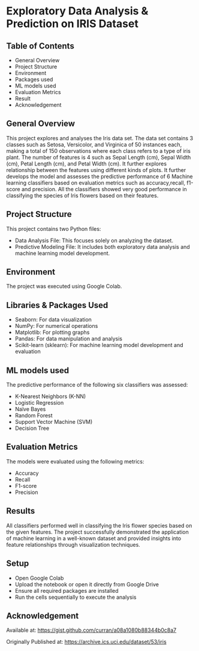 # Exploratory Data Analysis & Prediction on IRIS Dataset

## Table of Contents

* General Overview
* Project Structure
* Environment
* Packages used
* ML models used
* Evaluation Metrics
* Result
* Acknowledgement

## General Overview

This project explores and analyses the Iris data set. The data set contains 3 classes such as Setosa, Versicolor, and Virginica of 50 instances each, making a total of 150 observations where each class refers to a type of iris plant. The number of features is 4 such as Sepal Length (cm), Sepal Width (cm), Petal Length (cm), and Petal Width (cm). It further explores relationship between the features using different kinds of plots. It further develops the model and assesses the predictive performance of 6 Machine learning classifiers based on evaluation metrics such as accuracy,recall, f1-score and precision. All the classifiers showed very good performance in classifying the species of Iris flowers based on their features. 

## Project Structure
This project contains two Python files:
* Data Analysis File: This focuses solely on analyzing the dataset.
* Predictive Modeling File: It includes both exploratory data analysis and machine learning model development.

## Environment

The project was executed using Google Colab.

## Libraries & Packages Used

* Seaborn: For data visualization
* NumPy: For numerical operations
* Matplotlib: For plotting graphs
* Pandas: For data manipulation and analysis
* Scikit-learn (sklearn): For machine learning model development and evaluation
  
## ML models used

The predictive performance of the following six classifiers was assessed:
* K-Nearest Neighbors (K-NN)
* Logistic Regression
* Naïve Bayes
* Random Forest
* Support Vector Machine (SVM)
* Decision Tree

## Evaluation Metrics

The models were evaluated using the following metrics:
* Accuracy
* Recall
* F1-score
* Precision

## Results

All classifiers performed well in classifying the Iris flower species based on the given features. The project successfully demonstrated the application of machine learning in a well-known dataset and provided insights into feature relationships through visualization techniques.

## Setup

* Open Google Colab
* Upload the notebook or open it directly from Google Drive
* Ensure all required packages are installed
* Run the cells sequentially to execute the analysis

## Acknowledgement

Available at:  https://gist.github.com/curran/a08a1080b88344b0c8a7 

Originally Published at:  https://archive.ics.uci.edu/dataset/53/iris










